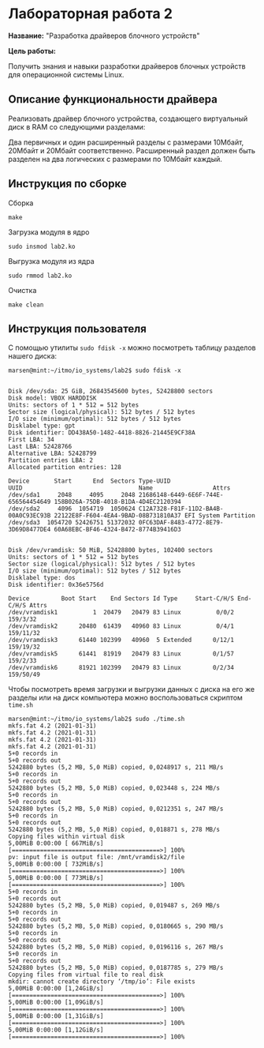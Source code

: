 # Лабораторная работа 2

**Название:** "Разработка драйверов блочного устройств"

**Цель работы:** 

Получить знания и навыки разработки драйверов блочных устройств для операционной системы Linux.

## Описание функциональности драйвера
Реализовать драйвер блочного устройства, создающего виртуальный диск в RAM со следующими разделами:

Два первичных и один расширенный разделы с размерами 10Мбайт, 20Мбайт и 20Мбайт соответственно. Расширенный раздел должен быть разделен на два логических с размерами
по 10Мбайт каждый.

## Инструкция по сборке

Сборка

`make`

Загрузка модуля в ядро

`sudo insmod lab2.ko`

Выгрузка модуля из ядра

`sudo rmmod lab2.ko`

Очистка

`make clean`

## Инструкция пользователя

С помощью утилиты `sudo fdisk -x` можно посмотреть таблицу разделов нашего диска: 

```
marsen@mint:~/itmo/io_systems/lab2$ sudo fdisk -x


Disk /dev/sda: 25 GiB, 26843545600 bytes, 52428800 sectors
Disk model: VBOX HARDDISK   
Units: sectors of 1 * 512 = 512 bytes
Sector size (logical/physical): 512 bytes / 512 bytes
I/O size (minimum/optimal): 512 bytes / 512 bytes
Disklabel type: gpt
Disk identifier: DD438A50-1482-4418-8826-21445E9CF38A
First LBA: 34
Last LBA: 52428766
Alternative LBA: 52428799
Partition entries LBA: 2
Allocated partition entries: 128

Device       Start      End  Sectors Type-UUID                            UUID                                 Name                 Attrs
/dev/sda1     2048     4095     2048 21686148-6449-6E6F-744E-656564454649 158B026A-75DB-4018-B1DA-4D4EC2120394                      
/dev/sda2     4096  1054719  1050624 C12A7328-F81F-11D2-BA4B-00A0C93EC93B 22122E8F-F604-4EA4-9BAD-08B731810A37 EFI System Partition 
/dev/sda3  1054720 52426751 51372032 0FC63DAF-8483-4772-8E79-3D69D8477DE4 60A68EBC-BF46-4324-B472-8774B39416D3                      


Disk /dev/vramdisk: 50 MiB, 52428800 bytes, 102400 sectors
Units: sectors of 1 * 512 = 512 bytes
Sector size (logical/physical): 512 bytes / 512 bytes
I/O size (minimum/optimal): 512 bytes / 512 bytes
Disklabel type: dos
Disk identifier: 0x36e5756d

Device         Boot Start    End Sectors Id Type     Start-C/H/S End-C/H/S Attrs
/dev/vramdisk1          1  20479   20479 83 Linux          0/0/2  159/3/32 
/dev/vramdisk2      20480  61439   40960 83 Linux          0/4/1 159/11/32 
/dev/vramdisk3      61440 102399   40960  5 Extended      0/12/1 159/19/32 
/dev/vramdisk5      61441  81919   20479 83 Linux         0/1/57  159/2/33 
/dev/vramdisk6      81921 102399   20479 83 Linux         0/2/34 159/50/49
```
Чтобы посмотреть время загрузки и выгрузки данных с диска на его же разделы или на диск компьютера можно воспользоваться скриптом `time.sh`
```
marsen@mint:~/itmo/io_systems/lab2$ sudo ./time.sh
mkfs.fat 4.2 (2021-01-31)
mkfs.fat 4.2 (2021-01-31)
mkfs.fat 4.2 (2021-01-31)
mkfs.fat 4.2 (2021-01-31)
5+0 records in
5+0 records out
5242880 bytes (5,2 MB, 5,0 MiB) copied, 0,0248917 s, 211 MB/s
5+0 records in
5+0 records out
5242880 bytes (5,2 MB, 5,0 MiB) copied, 0,023448 s, 224 MB/s
5+0 records in
5+0 records out
5242880 bytes (5,2 MB, 5,0 MiB) copied, 0,0212351 s, 247 MB/s
5+0 records in
5+0 records out
5242880 bytes (5,2 MB, 5,0 MiB) copied, 0,018871 s, 278 MB/s
Copying files within virtual disk
5,00MiB 0:00:00 [ 667MiB/s] [==========================================>] 100%            
pv: input file is output file: /mnt/vramdisk2/file
5,00MiB 0:00:00 [ 732MiB/s] [==========================================>] 100%            
5,00MiB 0:00:00 [ 773MiB/s] [==========================================>] 100%            
5+0 records in
5+0 records out
5242880 bytes (5,2 MB, 5,0 MiB) copied, 0,019487 s, 269 MB/s
5+0 records in
5+0 records out
5242880 bytes (5,2 MB, 5,0 MiB) copied, 0,0180665 s, 290 MB/s
5+0 records in
5+0 records out
5242880 bytes (5,2 MB, 5,0 MiB) copied, 0,0196116 s, 267 MB/s
5+0 records in
5+0 records out
5242880 bytes (5,2 MB, 5,0 MiB) copied, 0,0187785 s, 279 MB/s
Copying files from virtual file to real disk
mkdir: cannot create directory ‘/tmp/io’: File exists
5,00MiB 0:00:00 [1,24GiB/s] [==========================================>] 100%            
5,00MiB 0:00:00 [1,09GiB/s] [==========================================>] 100%            
5,00MiB 0:00:00 [1,31GiB/s] [==========================================>] 100%            
5,00MiB 0:00:00 [1,12GiB/s] [==========================================>] 100%            
```